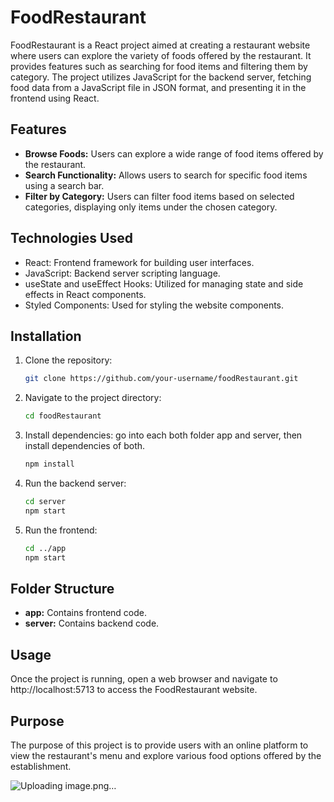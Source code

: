 # FoodRestaurant

FoodRestaurant is a React project aimed at creating a restaurant website where users can explore the variety of foods offered by the restaurant. It provides features such as searching for food items and filtering them by category. The project utilizes JavaScript for the backend server, fetching food data from a JavaScript file in JSON format, and presenting it in the frontend using React.

## Features

- **Browse Foods:** Users can explore a wide range of food items offered by the restaurant.
- **Search Functionality:** Allows users to search for specific food items using a search bar.
- **Filter by Category:** Users can filter food items based on selected categories, displaying only items under the chosen category.

## Technologies Used

- React: Frontend framework for building user interfaces.
- JavaScript: Backend server scripting language.
- useState and useEffect Hooks: Utilized for managing state and side effects in React components.
- Styled Components: Used for styling the website components.

## Installation

1. Clone the repository:

   ```bash
   git clone https://github.com/your-username/foodRestaurant.git

2. Navigate to the project directory:

   ```bash
   cd foodRestaurant

3. Install dependencies: go into each both folder app and server, then install dependencies of both.

   ```bash
   npm install

4. Run the backend server:

   ```bash
   cd server
   npm start


5. Run the frontend:

   ```bash
   cd ../app
   npm start
   
   
## Folder Structure

- **app:** Contains frontend code.
- **server:** Contains backend code.

## Usage

Once the project is running, open a web browser and navigate to http://localhost:5713 to access the FoodRestaurant website.

## Purpose

The purpose of this project is to provide users with an online platform to view the restaurant's menu and explore various food options offered by the establishment.


![Uploading image.png…]()

